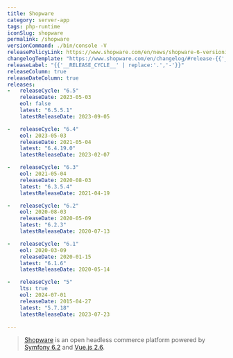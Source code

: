 ```yaml
---
title: Shopware
category: server-app
tags: php-runtime
iconSlug: shopware
permalink: /shopware
versionCommand: ./bin/console -V
releasePolicyLink: https://www.shopware.com/en/news/shopware-6-versioning-strategy/
changelogTemplate: "https://www.shopware.com/en/changelog/#release-{{'__LATEST__' | replace:'.','-'}}"
releaseLabel: "{{'__RELEASE_CYCLE__' | replace:'.','-'}}"
releaseColumn: true
releaseDateColumn: true
releases:
-   releaseCycle: "6.5"
    releaseDate: 2023-05-03
    eol: false
    latest: "6.5.5.1"
    latestReleaseDate: 2023-09-05

-   releaseCycle: "6.4"
    eol: 2023-05-03
    releaseDate: 2021-05-04
    latest: "6.4.19.0"
    latestReleaseDate: 2023-02-07

-   releaseCycle: "6.3"
    eol: 2021-05-04
    releaseDate: 2020-08-03
    latest: "6.3.5.4"
    latestReleaseDate: 2021-04-19

-   releaseCycle: "6.2"
    eol: 2020-08-03
    releaseDate: 2020-05-09
    latest: "6.2.3"
    latestReleaseDate: 2020-07-13

-   releaseCycle: "6.1"
    eol: 2020-03-09
    releaseDate: 2020-01-15
    latest: "6.1.6"
    latestReleaseDate: 2020-05-14

-   releaseCycle: "5"
    lts: true
    eol: 2024-07-01
    releaseDate: 2015-04-27
    latest: "5.7.18"
    latestReleaseDate: 2023-07-23

---
```


> [Shopware](https://www.shopware.com/) is an open headless commerce platform powered by [Symfony 6.2](https://symfony.com) and [Vue.js 2.6](https://vuejs.org).
